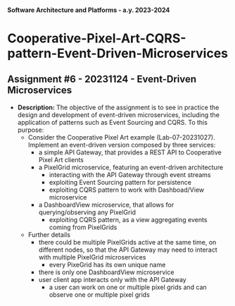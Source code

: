 #### Software Architecture and Platforms - a.y. 2023-2024

# Cooperative-Pixel-Art-CQRS-pattern-Event-Driven-Microservices
 
## Assignment #6 - 20231124 - Event-Driven Microservices
- **Description:** The objective of the assignment is to see in practice the design and development of event-driven microservices, including the application of patterns such as Event Sourcing and CQRS. To this purpose:
	- Consider the Cooperative Pixel Art example (Lab-07-20231027). Implement an event-driven version composed by three services:
		- a simple API Gateway, that provides a REST API to Cooperative Pixel Art clients 
		- a PixelGrid microservice, featuring  an event-driven architecture
			- interacting with the API Gateway through event streams
			- exploiting Event Sourcing pattern for persistence 
			- exploiting CQRS pattern to work with Dashboad/View microservice
		- a DashboardView microservice, that allows for querying/observing any PixelGrid
			- exploiting CQRS pattern, as a view aggregating events coming from PixelGrids
	- Further details
		- there could be multiple PixelGrids active at the same time, on different nodes, so that the API Gateway may need to interact with multiple PixelGrid microservices
			- every PixeGrid has its own unique name
		- there is only one DashboardView microservice 
		- user client app interacts only with the API Gateway
			- a user can work on one or multiple pixel grids and can observe one or multiple pixel grids 
	